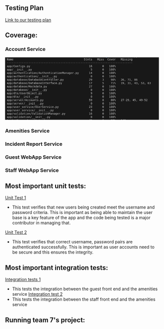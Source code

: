 ## Testing Plan

[Link to our testing plan](Concierge/docs/testing_plan.md)

## Coverage:

### Account Service
![Account Service coverage report. ](images/account-coverage.png)

### Amenities Service

### Incident Report Service

### Guest WebApp Service

### Staff WebApp Service

## Most important unit tests:

[Unit Test 1](https://github.com/rainclouded/Concierge/blob/658552c30cd19159889297f31fc4a4a50e678359/src/accounts/tests/ValidationManager_unit_test.py#L101)
 - This test verifies that new users being created meet the username and password criteria. This is important as being able to maintain the user base is a key feature of the app and the code being tested is a major contributor in managing that.
   
[Unit Test 2](https://github.com/rainclouded/Concierge/blob/658552c30cd19159889297f31fc4a4a50e678359/src/accounts/tests/AuthenticationManager_unit_test.py#L163)
 - This test verifies that correct username, password pairs are authenticated successfully. This is important as user accounts need to be secure and this ensures the integrity.

## Most important integration tests:
[Integration tests 1](https://github.com/rainclouded/Concierge/blob/main/src/guest_webapp/cypress/e2e/amenities_integration.cy.js)
- This tests the integration between the guest front end and the amenities service
[Integration test 2](https://github.com/rainclouded/Concierge/blob/main/src/staff_webapp/cypress/e2e/amenities_integration.cy.ts)
- This tests the integration between the staff front end and the amenities service


## Running team 7's project:



